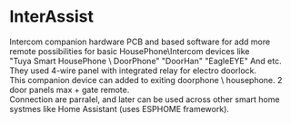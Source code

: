 # InterAssist
Intercom companion hardware PCB and based software for add more remote possibilities for basic HousePhone\Intercom devices like  
"Tuya Smart HousePhone \ DoorPhone" "DoorHan" "EagleEYE" And etc.  
They used 4-wire panel with integrated relay for electro doorlock.  
This companion device can added to exiting doorphone \ housephone. 2 door panels max + gate remote.  
Connection are parralel, and later can be used across other smart home systmes like Home Assistant (uses ESPHOME framework).
